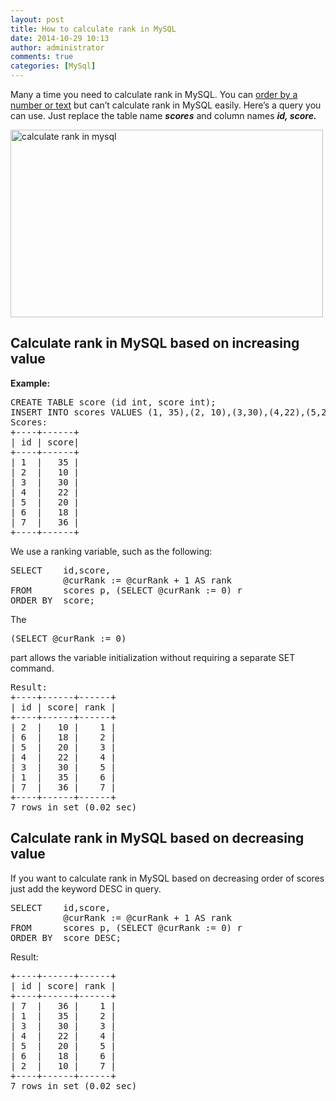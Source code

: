 ```yaml
---
layout: post
title: How to calculate rank in MySQL
date: 2014-10-29 10:13
author: administrator
comments: true
categories: [MySql]
---
```

Many a time you need to calculate rank in MySQL. You can <a href="http://www.w3schools.com/sql/sql_orderby.asp">order by a number or text</a> but can’t calculate rank in MySQL easily. Here’s a query you can use. Just replace the table name <em><strong>scores</strong></em> and column names <em><strong>id, score.</strong></em><span id="more-829"></span>

<a href="http://blog.ubiq.co/wp-content/uploads/2013/12/ranking.jpg"><img class="aligncenter size-full wp-image-865" src="http://blog.ubiq.co/wp-content/uploads/2013/12/ranking.jpg" alt="calculate rank in mysql" width="500" height="300" /></a>
<h2>Calculate rank in MySQL based on increasing value</h2>
<strong>Example:</strong>
<pre>CREATE TABLE score (id int, score int);
INSERT INTO scores VALUES (1, 35),(2, 10),(3,30),(4,22),(5,20),(6,18),(7,36);
Scores:
+----+------+
| id | score|
+----+------+
| 1  |   35 |
| 2  |   10 |
| 3  |   30 |
| 4  |   22 |
| 5  |   20 |
| 6  |   18 |
| 7  |   36 |
+----+------+</pre>
We use a ranking variable, such as the following:
<pre>SELECT    id,score,
          @curRank := @curRank + 1 AS rank
FROM      scores p, (SELECT @curRank := 0) r
ORDER BY  score;</pre>
The
<pre>(SELECT @curRank := 0)</pre>
part allows the variable initialization without requiring a separate SET command.
<pre>Result:
+----+------+------+
| id | score| rank |
+----+------+------+
| 2  |   10 |    1 |
| 6  |   18 |    2 |
| 5  |   20 |    3 |
| 4  |   22 |    4 |
| 3  |   30 |    5 |
| 1  |   35 |    6 |
| 7  |   36 |    7 |
+----+------+------+
7 rows in set (0.02 sec)</pre>
<h2>Calculate rank in MySQL based on decreasing value</h2>
If you want to calculate rank in MySQL based on decreasing order of scores just add the keyword DESC in query.
<pre>SELECT    id,score,
          @curRank := @curRank + 1 AS rank
FROM      scores p, (SELECT @curRank := 0) r
ORDER BY  score DESC;</pre>
Result:
<pre>+----+------+------+
| id | score| rank |
+----+------+------+
| 7  |   36 |    1 |
| 1  |   35 |    2 |
| 3  |   30 |    3 |
| 4  |   22 |    4 |
| 5  |   20 |    5 |
| 6  |   18 |    6 |
| 2  |   10 |    7 |
+----+------+------+
7 rows in set (0.02 sec)</pre>
